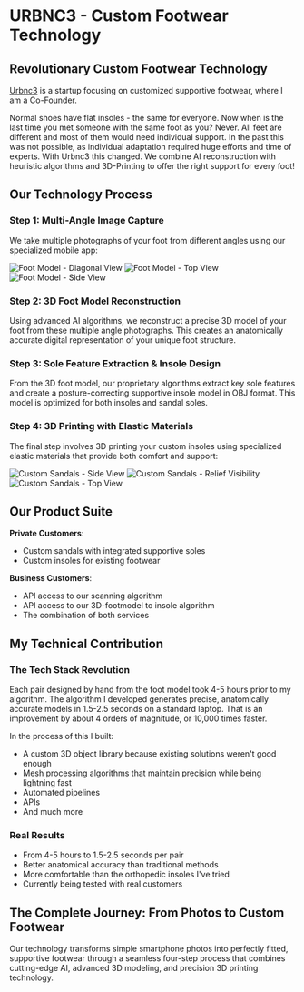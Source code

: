 # URBNC3 - Custom Footwear Technology

## Revolutionary Custom Footwear Technology

[Urbnc3](https://urbnc3.com/) is a startup focusing on customized supportive footwear, where I am a Co-Founder.

Normal shoes have flat insoles - the same for everyone. Now when is the last time you met someone with the same foot as you? Never.
All feet are different and most of them would need individual support. In the past this was not possible, as individual adaptation required huge efforts and time of experts. With Urbnc3 this changed. We combine AI reconstruction with heuristic algorithms and 3D-Printing to offer the right support for every foot!

## Our Technology Process

### Step 1: Multi-Angle Image Capture
We take multiple photographs of your foot from different angles using our specialized mobile app:

![Foot Model - Diagonal View](imgs/footmodel_diagonal_generalistic_view.png)
![Foot Model - Top View](imgs/footmodel_top_view.png)
![Foot Model - Side View](imgs/footmodel_side_view.png)

### Step 2: 3D Foot Model Reconstruction
Using advanced AI algorithms, we reconstruct a precise 3D model of your foot from these multiple angle photographs. This creates an anatomically accurate digital representation of your unique foot structure.

### Step 3: Sole Feature Extraction & Insole Design
From the 3D foot model, our proprietary algorithms extract key sole features and create a posture-correcting supportive insole model in OBJ format. This model is optimized for both insoles and sandal soles.

### Step 4: 3D Printing with Elastic Materials
The final step involves 3D printing your custom insoles using specialized elastic materials that provide both comfort and support:

![Custom Sandals - Side View](imgs/shoe_side_view.jpeg)
![Custom Sandals - Relief Visibility](imgs/shoe_relief_visibility.jpeg)
![Custom Sandals - Top View](imgs/shoes_top_view.jpeg)

## Our Product Suite

**Private Customers**:
- Custom sandals with integrated supportive soles
- Custom insoles for existing footwear

**Business Customers**:
- API access to our scanning algorithm
- API access to our 3D-footmodel to insole algorithm
- The combination of both services

## My Technical Contribution

### The Tech Stack Revolution
Each pair designed by hand from the foot model took 4-5 hours prior to my algorithm. The algorithm I developed generates precise, anatomically accurate models in 1.5-2.5 seconds on a standard laptop. That is an improvement by about 4 orders of magnitude, or 10,000 times faster.

In the process of this I built:
- A custom 3D object library because existing solutions weren't good enough
- Mesh processing algorithms that maintain precision while being lightning fast
- Automated pipelines
- APIs
- And much more

### Real Results

- From 4-5 hours to 1.5-2.5 seconds per pair
- Better anatomical accuracy than traditional methods
- More comfortable than the orthopedic insoles I've tried
- Currently being tested with real customers

## The Complete Journey: From Photos to Custom Footwear

Our technology transforms simple smartphone photos into perfectly fitted, supportive footwear through a seamless four-step process that combines cutting-edge AI, advanced 3D modeling, and precision 3D printing technology.
